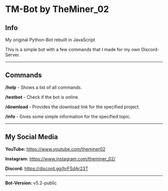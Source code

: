 # TM-Bot by TheMiner_02

## Info
My original Python-Bot rebuilt in JavaScript

This is a simple bot with a few commands that I made for my own Discord-Server.

---

## Commands

**/help**     - Shows a list of all commands.

**/testbot**  - Check if the bot is online.

**/download <project>** - Provides the download link for the specified project.

**/info <topic>** - Gives some simple information for the specified topic.

---

## My Social Media

**YouTube:**    https://www.youtube.com/theminer02

**Instagram:**  https://www.instagram.com/theminer_02/

**Discord:**    https://discord.gg/hrFSdAr23T

---

**Bot-Version:** v5.2-public
